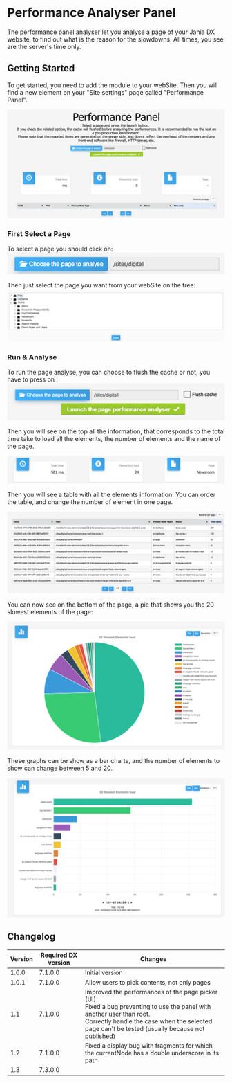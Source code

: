 # Performance Analyser Panel
The performance panel analyser let you analyse a page of your Jahia DX website, to find out what is the reason for the slowdowns. All times, you see are the server's time only.

## Getting Started
To get started, you need to add the module to your webSite. Then you will find a new element on your "Site settings" page called "Performance Panel".

![Title](https://github.com/Jahia/performance-analyser-panel/blob/master/readmeImg/1.png "Title")

### First Select a Page
To select a page you should click on: 
![Button Page](https://github.com/Jahia/performance-analyser-panel/blob/master/readmeImg/2.png "ButtonPage")

Then just select the page you want from your webSite on the tree:
![Pages Selector](https://github.com/Jahia/performance-analyser-panel/blob/master/readmeImg/3.png "PagesSelector")

### Run & Analyse
To run the page analyse, you can choose to flush the cache or not, you have to press on :
![Launch Button ](https://github.com/Jahia/performance-analyser-panel/blob/master/readmeImg/4.png "LaunchButton")

Then you will see on the top all the information, that corresponds to the total time take to load all the elements, the number of elements and the name of the page.

![Top Infos](https://github.com/Jahia/performance-analyser-panel/blob/master/readmeImg/5.png "TopInfos")

Then you will see a table with all the elements information. You can order the table, and change the number of element in one page.

![Table Infos](https://github.com/Jahia/performance-analyser-panel/blob/master/readmeImg/6.png "TableInfos")

You can now see on the bottom of the page, a pie that shows you the 20 slowest elements of the page:

![Bottom Infos](https://github.com/Jahia/performance-analyser-panel/blob/master/readmeImg/7.png "BottomInfos")

These graphs can be show as a bar charts, and the number of elements to show can change between 5 and 20.

![Bar Infos](https://github.com/Jahia/performance-analyser-panel/blob/master/readmeImg/8.png "BarInfos")


## Changelog
Version | Required DX version | Changes
------------ | -------------| -------------
1.0.0 | 7.1.0.0 | Initial version
1.0.1 | 7.1.0.0 | Allow users to pick contents, not only pages
1.1 | 7.1.0.0 | Improved the performances of the page picker (UI)<br/>Fixed a bug preventing to use the panel with another user than root.<br/>Correctly handle the case when the selected page can't be tested (usually because not published)
1.2 | 7.1.0.0 | Fixed a display bug with fragments for which the currentNode has a double underscore in its path
1.3 | 7.3.0.0 | 

